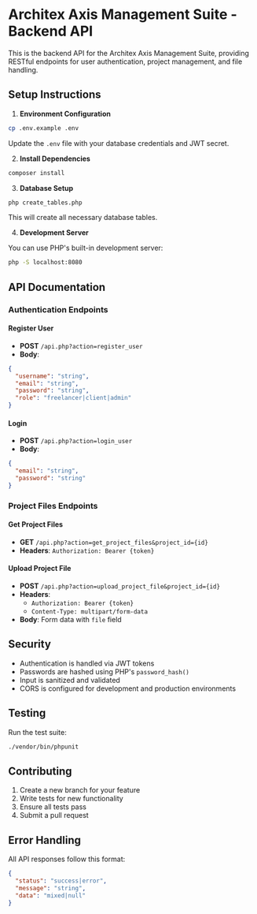# Architex Axis Management Suite - Backend API

This is the backend API for the Architex Axis Management Suite, providing RESTful endpoints for user authentication, project management, and file handling.

## Setup Instructions

1. **Environment Configuration**

```bash
cp .env.example .env
```

Update the `.env` file with your database credentials and JWT secret.

2. **Install Dependencies**

```bash
composer install
```

3. **Database Setup**

```bash
php create_tables.php
```

This will create all necessary database tables.

4. **Development Server**

You can use PHP's built-in development server:

```bash
php -S localhost:8080
```

## API Documentation

### Authentication Endpoints

#### Register User

- **POST** `/api.php?action=register_user`
- **Body**:

```json
{
  "username": "string",
  "email": "string",
  "password": "string",
  "role": "freelancer|client|admin"
}
```

#### Login

- **POST** `/api.php?action=login_user`
- **Body**:

```json
{
  "email": "string",
  "password": "string"
}
```

### Project Files Endpoints

#### Get Project Files

- **GET** `/api.php?action=get_project_files&project_id={id}`
- **Headers**: `Authorization: Bearer {token}`

#### Upload Project File

- **POST** `/api.php?action=upload_project_file&project_id={id}`
- **Headers**:
  - `Authorization: Bearer {token}`
  - `Content-Type: multipart/form-data`
- **Body**: Form data with `file` field

## Security

- Authentication is handled via JWT tokens
- Passwords are hashed using PHP's `password_hash()`
- Input is sanitized and validated
- CORS is configured for development and production environments

## Testing

Run the test suite:

```bash
./vendor/bin/phpunit
```

## Contributing

1. Create a new branch for your feature
2. Write tests for new functionality
3. Ensure all tests pass
4. Submit a pull request

## Error Handling

All API responses follow this format:

```json
{
  "status": "success|error",
  "message": "string",
  "data": "mixed|null"
}
```
